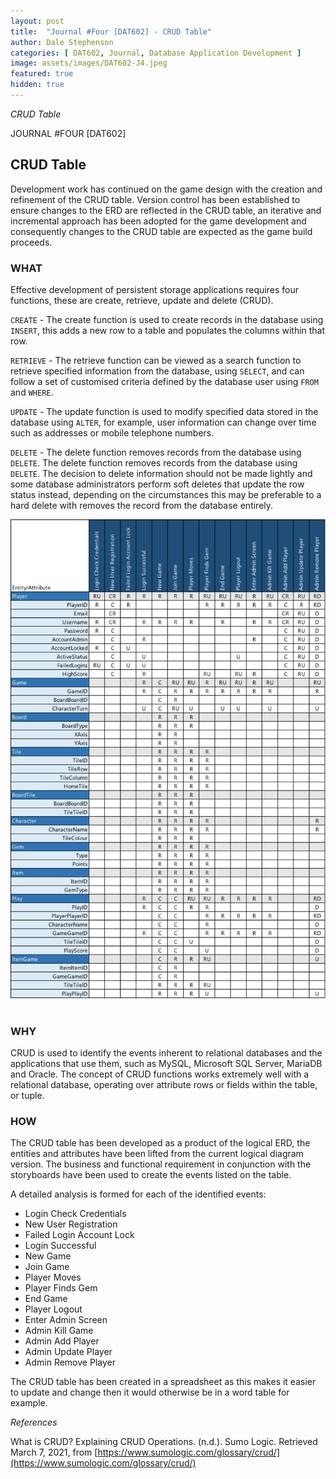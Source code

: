 ```yaml
---
layout: post
title:  "Journal #Four [DAT602] - CRUD Table" 
author: Dale Stephenson
categories: [ DAT602, Journal, Database Application Development ]
image: assets/images/DAT602-J4.jpeg
featured: true
hidden: true
---
```

<i>CRUD Table</i>

JOURNAL #FOUR [DAT602]

<h2>CRUD Table</h2>

Development work has continued on the game design with the creation and refinement of the CRUD table. Version control has been established to ensure changes to the ERD are reflected in the CRUD table, an iterative and incremental approach has been adopted for the game development and consequently changes to the CRUD table are expected as the game build proceeds. 

<h3>WHAT</h3>

Effective development of persistent storage applications requires four functions, these are create, retrieve, update and delete (CRUD). 

<code>CREATE</code> - The create function is used to create records in the database using <code>INSERT</code>, this adds a new row to a table and populates the columns within that row.  

<code>RETRIEVE</code> - The retrieve function can be viewed as a search function to retrieve specified information from the database, using <code>SELECT</code>, and can follow a set of customised criteria defined by the database user using <code>FROM</code> and <code>WHERE</code>.

<code>UPDATE</code> - The update function is used to modify specified data stored in the database using <code>ALTER</code>, for example, user information can change over time such as addresses or mobile telephone numbers.

<code>DELETE</code> - The delete function removes records from the database using <code>DELETE</code>. The delete function removes records from the database using <code>DELETE</code>. The decision to delete information should not be made lightly and some database administrators perform soft deletes that update the row status instead, depending on the circumstances this may be preferable to a hard delete with removes the record from the database entirely. 

<center><img src="/assets/images/DAT602_CRUD.png" alt="Game CRUD table"></center><br>

<h3>WHY</h3>

CRUD is used to identify the events inherent to relational databases and the applications that use them, such as MySQL, Microsoft SQL Server, MariaDB and Oracle. The concept of CRUD functions works extremely well with a relational database, operating over attribute rows or fields within the table, or tuple. 

<h3>HOW</h3>

The CRUD table has been developed as a product of the logical ERD, the entities and attributes have been lifted from the current logical diagram version. The business and functional requirement in conjunction with the storyboards have been used to create the events listed on the table. 

A detailed analysis is formed for each of the identified events:

- Login Check Credentials
- New User Registration
- Failed Login Account Lock
- Login Successful
- New Game
- Join Game
- Player Moves
- Player Finds Gem
- End Game
- Player Logout
- Enter Admin Screen
- Admin Kill Game
- Admin Add Player
- Admin Update Player
- Admin Remove Player

The CRUD table has been created in a spreadsheet as this makes it easier to update and change then it would otherwise be in a word table for example. 

<i>References</i> 

What is CRUD? Explaining CRUD Operations. (n.d.). Sumo Logic. Retrieved March 7, 2021, from [https://www.sumologic.com/glossary/crud/](https://www.sumologic.com/glossary/crud/)